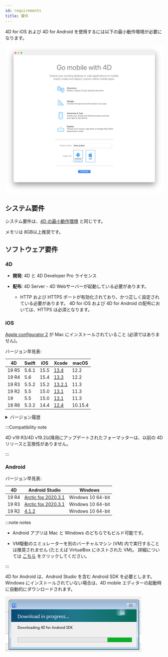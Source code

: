 ```yaml
---
id: requirements
title: 要件
---
```


4D for iOS および 4D for Android を使用するには以下の最小動作環境が必要になります。

![ウェルカムページ](img/welcome-page.png)


## システム要件

システム要件は、[4D の最小動作環境](https://jp.4d.com/product-download/Feature-Release) と同じです。

メモリは 8GB以上推奨です。


## ソフトウェア要件

### 4D

- **開発**: 4D と 4D Developer Pro ライセンス

- **配布**: 4D Server - 4D Webサーバーが起動している必要があります。
    - HTTP および HTTPS ポートが有効化されており、かつ正しく設定されている必要があります。 4D for iOS および 4D for Android の配布においては、HTTPS は必須となります。


### iOS

[Apple configurator 2](https://itunes.apple.com/us/app/apple-configurator-2/id1037126344) が Mac にインストールされていること (必須ではありません)。

バージョン早見表:

| 4D    | Swift | iOS  | Xcode                                                                                                           | macOS   |
| ----- | ----- | ---- | --------------------------------------------------------------------------------------------------------------- | ------- |
| 19 R5 | 5.6.1 | 15.5 | [13.4](https://developer.apple.com/services-account/download?path=/Developer_Tools/Xcode_13.4/Xcode_13.4.xip)   | 12.2    |
| 19 R4 | 5.6   | 15.4 | [13.3](https://developer.apple.com/services-account/download?path=/Developer_Tools/Xcode_13.3/Xcode_13.3.xip)   | 12.2    |
| 19 R3 | 5.5.2 | 15.2 | [13.2.1](https://developer.apple.com/services-account/download?path=/Developer_Tools/Xcode_13/Xcode_13.2.1.xip) | 11.3    |
| 19 R2 | 5.5   | 15.0 | [13.1](https://developer.apple.com/services-account/download?path=/Developer_Tools/Xcode_13/Xcode_13.1.xip)     | 11.3    |
| 19    | 5.5   | 15.0 | [13.1](https://developer.apple.com/services-account/download?path=/Developer_Tools/Xcode_13/Xcode_13.1.xip)     | 11.3    |
| 18 R6 | 5.3.2 | 14.4 | [12.4](https://developer.apple.com/services-account/download?path=/Developer_Tools/Xcode_12.4/Xcode_12.4.xip)   | 10.15.4 |

<details><summary>バージョン履歴</summary>

| 4D           | Swift | iOS  | Xcode  | macOS   |
| ------------ | ----- | ---- | ------ | ------- |
| 18 R5 & 18.3 | 5.3   | 14.2 | 12.2   | 10.15.4 |
| 18 R4        | 5.3   | 14.0 | 12.0   | 10.15.4 |
| 18 R3        | 5.2.4 | 13.5 | 11.5   | 10.15.2 |
| 18.2         | 5.2   | 13.4 | 11.4   | 10.15.2 |
| 18.1         | 5.1.3 | 13.3 | 11.3.1 | 10.14.4 |
| 18 R2        | 5.1.3 | 13.3 | 11.3.1 | 10.14.4 |
| 18           | 5.1   | 13.2 | 11.2   | 10.14.4 |
| 17 R6        | 5.0   | 12.2 | 10.2.1 | 10.14.4 |
| 17 R5        | 4.2.1 | 12.2 | 10.2   | 10.14.3 |
| 17 R4        | 4.2.1 | 12   | 10.1   | 10.13.6 |
| 17 R3        | 4.2   | 12   | 10.0   | 10.13.6 |
| 17 R2        | 4.1.2 | 11.4 | 9.4    | 10.13.2 |
| 17 R2        | 4.1   | 11.3 | 9.3.1  | 10.13.2 |
</details>

:::Compatibility note

4D v19 R3/4D v19.2以降用にアップデートされたフォーマッターは、以前の 4Dリリースと互換性がありません。

:::

### Android

バージョン早見表:

| 4D    | Android Studio                                                      | Windows           |
| ----- | ------------------------------------------------------------------- | ----------------- |
| 19 R4 | [Arctic fox 2020.3.1](https://developer.android.com/studio/archive) | Windows 10 64-bit |
| 19 R3 | [Arctic fox 2020.3.1](https://developer.android.com/studio/archive) | Windows 10 64-bit |
| 19 R2 | [4.1.2](https://developer.android.com/studio/archive)               | Windows 10 64-bit |

:::note notes

- Android アプリは Mac と Windows のどちらでもビルド可能です。

- VM駆動のエミュレーターを別のバーチャルマシン (VM) 内で実行することは推奨されません (たとえば VirtualBox にホストされた VM)。 詳細については [こちら](https://developer.android.com/studio/run/emulator-acceleration) をクリックしてください。

:::

4D for Android は、Android Studio を含む Android SDK を必要とします。 Windows にインストールされていない場合は、4D mobile エディターの起動時に自動的にダウンロードされます。

![sdk](img/install-android.png)








